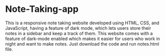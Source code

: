 # Note-Taking-app
This is a responsive note taking website developed using HTML, CSS, and JavaScript, having a feature of dark mode, which lets users store their notes in a sidebar and keep a track of them. This website comes with a feature of dark-mode enabled which makes it easier for users who work in night and want to make notes. Just download the code and run notes.html file.
